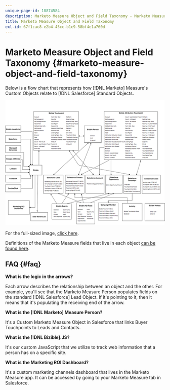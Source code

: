 ```yaml
---
unique-page-id: 18874584
description: Marketo Measure Object and Field Taxonomy - Marketo Measure - Product Documentation
title: Marketo Measure Object and Field Taxonomy
exl-id: 67f1cac8-e2b4-45cc-b1c9-58bf4e1a760d
---
```

# Marketo Measure Object and Field Taxonomy {#marketo-measure-object-and-field-taxonomy}

Below is a flow chart that represents how [!DNL Marketo] Measure's Custom Objects relate to [!DNL Salesforce] Standard Objects.

![](assets/1-2.png)

For the full-sized image, [click here](assets/bizible-object-and-field-taxonomy-graph-full.png).

Definitions of the Marketo Measure fields that live in each object [can be found here](/help/introduction-to-marketo-measure/overview-resources/glossary-of-marketo-measure-fields.md).

## FAQ {#faq}

**What is the logic in the arrows?**

Each arrow describes the relationship between an object and the other. For example, you'll see that the Marketo Measure Person populates fields on the standard [!DNL Salesforce] Lead Object. If it's pointing to it, then it means that it's populating the receiving end of the arrow.

**What is the [!DNL Marketo] Measure Person?**

It's a Custom Marketo Measure Object in Salesforce that links Buyer Touchpoints to Leads and Contacts.

**What is the [!DNL Bizible].JS?**

It's our custom JavaScript that we utilize to track web information that a person has on a specific site.

**What is the Marketing ROI Dashboard?**

It's a custom marketing channels dashboard that lives in the Marketo Measure app. It can be accessed by going to your Marketo Measure tab in Salesforce.
